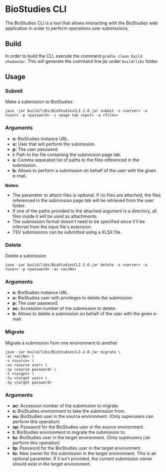 # BioStudies CLI

The BioStudies CLI is a tool that allows interacting with the BioStudies web application in order to perform
operations over submissions. 

## Build
In order to build the CLI, execute the command `gradle clean build shadowJar`. This will generate the command line jar
under `build/libs` folder.

## Usage

### Submit
Make a submission to BioStudies

`java -jar build/libs/BioStudiesCLI-2.0.jar submit -s <server> -u <user> -p <password> -i <page tab input> -a <files>`

### Arguments
* **s:** BioStudies instance URL.
* **u:** User that will perform the submission.
* **p:** The user password.
* **i:** Path to the file containing the submission page tab.
* **a:** Comma separated list of paths to the files referenced in the submission.
* **b:** Allows to perform a submission on behalf of the user with the given e-mail.
 
**Notes:**

* The parameter to attach files is optional. If no files are attached, the files referenced in the submission page tab
will be retrieved from the user folder.
* If one of the paths provided to the attached argument is a directory, all files inside it will be used as attachments.
* The submission format doesn't need to be specified since it'll be inferred from the input file's extension.
* TSV submissions can be submitted using a XLSX file.

### Delete
Delete a submission

`java -jar build/libs/BioStudiesCLI-2.0.jar delete -s <server> -u <user> -p <password> -ac <accNo>`

### Arguments
* **s:** BioStudies instance URL.
* **u:** BioStudies user with privileges to delete the submission.
* **p:** The user password.
* **ac:** Accession number of the submission to delete.
* **b:** Allows to delete a submission on behalf of the user with the given e-mail.

### Migrate
Migrate a submission from one environment to another

```
java -jar build/libs/BioStudiesCLI-2.0.jar migrate \
-ac <accNo> \
-s <source> \
-su <source user> \
-sp <source password> \
-t <target> \
-tu <target user> \
-tp <target password>
```

### Arguments
* **ac:** Accession number of the submission to migrate.
* **s:** BioStudies environment to take the submission from.
* **su:** BioStudies user in the source environment. (Only superusers can perform this operation)
* **sp:** Password for the BioStudies user in the source environment.
* **t:** BioStudies environment to migrate the submission to.
* **tu:** BioStudies user in the target environment. (Only superusers can perform this operation)
* **tp:** Password for the BioStudies user in the target environment.
* **to:** New owner for the submission in the target environment. This is an optional parameter. If it isn't provided,
  the current submission owner should exist in the target environment.
